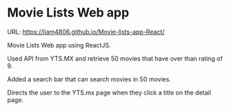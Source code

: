 # Movie Lists Web app

URL:
https://liam4806.github.io/Movie-lists-app-React/

Movie Lists Web app using ReactJS. 

Used API from YTS.MX and retrieve 50 movies that have over than rating of 9. 

Added a search bar that can search movies in 50 movies.

Directs the user to the YTS.mx page when they click a title on the detail page.
